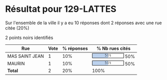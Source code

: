 # Résultat pour 129-LATTES

Sur l'ensemble de la ville il y a eu 10 réponses dont 2 réponses avec une rue citée (20%)

2 points noirs identifiés

| Rue | Vote | % réponses | % Nb rues cités|
|-----|------|------------|----------------|
| MAS SAINT JEAN | 1 | 10% | <img src="../../img/bar_50.gif" />&nbsp;50%|
| MAURIN | 1 | 10% | <img src="../../img/bar_50.gif" />&nbsp;50%|
| **Total** | 2 | 20% | 100%|
